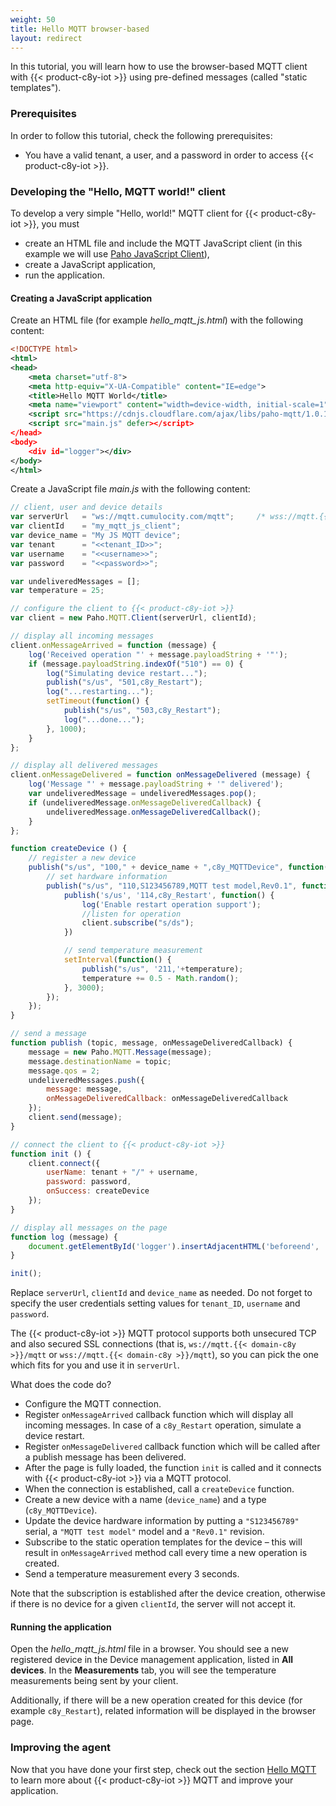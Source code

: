 ```yaml
---
weight: 50
title: Hello MQTT browser-based
layout: redirect
---
```


In this tutorial, you will learn how to use the browser-based MQTT client with {{< product-c8y-iot >}} using pre-defined messages (called "static templates").

### Prerequisites

In order to follow this tutorial, check the following prerequisites:

* You have a valid tenant, a user, and a password in order to access {{< product-c8y-iot >}}.

### Developing the "Hello, MQTT world!" client

To develop a very simple "Hello, world!" MQTT client for {{< product-c8y-iot >}}, you must

* create an HTML file and include the MQTT JavaScript client (in this example we will use [Paho JavaScript Client](https://www.eclipse.org/paho/clients/js/)),
* create a JavaScript application,
* run the application.

#### Creating a JavaScript application

Create an HTML file (for example *hello_mqtt_js.html*) with the following content:

```xml
<!DOCTYPE html>
<html>
<head>
    <meta charset="utf-8">
    <meta http-equiv="X-UA-Compatible" content="IE=edge">
    <title>Hello MQTT World</title>
    <meta name="viewport" content="width=device-width, initial-scale=1">
    <script src="https://cdnjs.cloudflare.com/ajax/libs/paho-mqtt/1.0.1/mqttws31.min.js"></script>
    <script src="main.js" defer></script>
</head>
<body>
    <div id="logger"></div>
</body>
</html>
```

Create a JavaScript file _main.js_ with the following content:

```javascript
// client, user and device details
var serverUrl   = "ws://mqtt.cumulocity.com/mqtt";     /* wss://mqtt.{{< domain-c8y >}}/mqtt for a secure connection */
var clientId    = "my_mqtt_js_client";
var device_name = "My JS MQTT device";
var tenant      = "<<tenant_ID>>";
var username    = "<<username>>";
var password    = "<<password>>";

var undeliveredMessages = [];
var temperature = 25;

// configure the client to {{< product-c8y-iot >}}
var client = new Paho.MQTT.Client(serverUrl, clientId);

// display all incoming messages
client.onMessageArrived = function (message) {
    log('Received operation "' + message.payloadString + '"');
    if (message.payloadString.indexOf("510") == 0) {
        log("Simulating device restart...");
        publish("s/us", "501,c8y_Restart");
        log("...restarting...");
        setTimeout(function() {
            publish("s/us", "503,c8y_Restart");
            log("...done...");
        }, 1000);
    }
};

// display all delivered messages
client.onMessageDelivered = function onMessageDelivered (message) {
    log('Message "' + message.payloadString + '" delivered');
    var undeliveredMessage = undeliveredMessages.pop();
    if (undeliveredMessage.onMessageDeliveredCallback) {
        undeliveredMessage.onMessageDeliveredCallback();
    }
};

function createDevice () {
    // register a new device
    publish("s/us", "100," + device_name + ",c8y_MQTTDevice", function() {
        // set hardware information
        publish("s/us", "110,S123456789,MQTT test model,Rev0.1", function() {
            publish('s/us', '114,c8y_Restart', function() {
                log('Enable restart operation support');
                //listen for operation
                client.subscribe("s/ds");
            })

            // send temperature measurement
            setInterval(function() {
                publish("s/us", '211,'+temperature);
                temperature += 0.5 - Math.random();
            }, 3000);
        });
    });
}

// send a message
function publish (topic, message, onMessageDeliveredCallback) {
    message = new Paho.MQTT.Message(message);
    message.destinationName = topic;
    message.qos = 2;
    undeliveredMessages.push({
        message: message,
        onMessageDeliveredCallback: onMessageDeliveredCallback
    });
    client.send(message);
}

// connect the client to {{< product-c8y-iot >}}
function init () {
    client.connect({
        userName: tenant + "/" + username,
        password: password,
        onSuccess: createDevice
    });
}

// display all messages on the page
function log (message) {
    document.getElementById('logger').insertAdjacentHTML('beforeend', '<div>' + message + '</div>');
}

init();
```

Replace `serverUrl`, `clientId` and `device_name` as needed. Do not forget to specify the user credentials setting values for `tenant_ID`, `username` and `password`.

The {{< product-c8y-iot >}} MQTT protocol supports both unsecured TCP and also secured SSL connections (that is, `ws://mqtt.{{< domain-c8y >}}/mqtt` or `wss://mqtt.{{< domain-c8y >}}/mqtt`), so you can pick the one which fits for you and use it in `serverUrl`.

What does the code do?

-   Configure the MQTT connection.
-   Register ``onMessageArrived`` callback function which will display all incoming messages. In case of a `c8y_Restart` operation, simulate a device restart.
-   Register ``onMessageDelivered`` callback function which will be called after a publish message has been delivered.
-   After the page is fully loaded, the function `init` is called and it connects with {{< product-c8y-iot >}} via a MQTT protocol.
-   When the connection is established, call a ``createDevice`` function.
-   Create a new device with a name (`device_name`) and a type (`c8y_MQTTDevice`).
-   Update the device hardware information by putting a `"S123456789"` serial, a `"MQTT test model"` model and a `"Rev0.1"` revision.
-   Subscribe to the static operation templates for the device – this will result in ``onMessageArrived`` method call every time a new operation is created.
-   Send a temperature measurement every 3 seconds.

Note that the subscription is established after the device creation, otherwise if there is no device for a given ``clientId``, the server will not accept it.

#### Running the application

Open the *hello_mqtt_js.html* file in a browser. You should see a new registered device in the Device management application, listed in **All devices**. In the **Measurements** tab, you will see the temperature measurements being sent by your client.

Additionally, if there will be a new operation created for this device (for example `c8y_Restart`), related information will be displayed in the browser page.

### Improving the agent

Now that you have done your first step, check out the section [Hello MQTT](/device-integration/mqtt-examples#hello-mqtt) to learn more about {{< product-c8y-iot >}} MQTT and improve your application.
